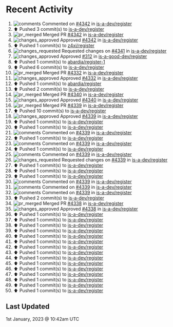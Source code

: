 # Recent Activity

<!--RECENT_ACTIVITY:start-->
1. ![comments](https://cdn.jsdelivr.net/gh/Readme-Workflows/Readme-Icons@main/icons/octicons/Comment.svg) Commented on [#4342](https://github.com/is-a-dev/register/pull/4342#issuecomment-1368407916) in [is-a-dev/register](https://github.com/is-a-dev/register)
2. ⬆️ Pushed 3 commit(s) to [is-a-dev/register](https://github.com/is-a-dev/register)
3. ![pr_merged](https://cdn.jsdelivr.net/gh/Readme-Workflows/Readme-Icons@main/icons/octicons/PullRequestMerged.svg) Merged PR [#4342](https://github.com/is-a-dev/register/pull/4342) in [is-a-dev/register](https://github.com/is-a-dev/register)
4. ![changes_approved](https://cdn.jsdelivr.net/gh/Readme-Workflows/Readme-Icons@main/icons/octicons/ApprovedChanges.svg) Approved [#4342](https://github.com/is-a-dev/register/pull/4342#pullrequestreview-1233406161) in [is-a-dev/register](https://github.com/is-a-dev/register)
5. ⬆️ Pushed 1 commit(s) to [z4xi/register](https://github.com/z4xi/register)
6. ![changes_requested](https://cdn.jsdelivr.net/gh/Readme-Workflows/Readme-Icons@main/icons/octicons/RequestedChanges.svg) Requested changes on [#4341](https://github.com/is-a-dev/register/pull/4341#pullrequestreview-1233401924) in [is-a-dev/register](https://github.com/is-a-dev/register)
7. ![changes_approved](https://cdn.jsdelivr.net/gh/Readme-Workflows/Readme-Icons@main/icons/octicons/ApprovedChanges.svg) Approved [#312](https://github.com/is-a-good-dev/register/pull/312#pullrequestreview-1233401594) in [is-a-good-dev/register](https://github.com/is-a-good-dev/register)
8. ⬆️ Pushed 1 commit(s) to [abardia/register-1](https://github.com/abardia/register-1)
9. ⬆️ Pushed 6 commit(s) to [is-a-dev/register](https://github.com/is-a-dev/register)
10. ![pr_merged](https://cdn.jsdelivr.net/gh/Readme-Workflows/Readme-Icons@main/icons/octicons/PullRequestMerged.svg) Merged PR [#4332](https://github.com/is-a-dev/register/pull/4332) in [is-a-dev/register](https://github.com/is-a-dev/register)
11. ![changes_approved](https://cdn.jsdelivr.net/gh/Readme-Workflows/Readme-Icons@main/icons/octicons/ApprovedChanges.svg) Approved [#4332](https://github.com/is-a-dev/register/pull/4332#pullrequestreview-1233401271) in [is-a-dev/register](https://github.com/is-a-dev/register)
12. ⬆️ Pushed 1 commit(s) to [abardia/register](https://github.com/abardia/register)
13. ⬆️ Pushed 2 commit(s) to [is-a-dev/register](https://github.com/is-a-dev/register)
14. ![pr_merged](https://cdn.jsdelivr.net/gh/Readme-Workflows/Readme-Icons@main/icons/octicons/PullRequestMerged.svg) Merged PR [#4340](https://github.com/is-a-dev/register/pull/4340) in [is-a-dev/register](https://github.com/is-a-dev/register)
15. ![changes_approved](https://cdn.jsdelivr.net/gh/Readme-Workflows/Readme-Icons@main/icons/octicons/ApprovedChanges.svg) Approved [#4340](https://github.com/is-a-dev/register/pull/4340#pullrequestreview-1233391746) in [is-a-dev/register](https://github.com/is-a-dev/register)
16. ![pr_merged](https://cdn.jsdelivr.net/gh/Readme-Workflows/Readme-Icons@main/icons/octicons/PullRequestMerged.svg) Merged PR [#4339](https://github.com/is-a-dev/register/pull/4339) in [is-a-dev/register](https://github.com/is-a-dev/register)
17. ⬆️ Pushed 10 commit(s) to [is-a-dev/register](https://github.com/is-a-dev/register)
18. ![changes_approved](https://cdn.jsdelivr.net/gh/Readme-Workflows/Readme-Icons@main/icons/octicons/ApprovedChanges.svg) Approved [#4339](https://github.com/is-a-dev/register/pull/4339#pullrequestreview-1233388156) in [is-a-dev/register](https://github.com/is-a-dev/register)
19. ⬆️ Pushed 1 commit(s) to [is-a-dev/register](https://github.com/is-a-dev/register)
20. ⬆️ Pushed 1 commit(s) to [is-a-dev/register](https://github.com/is-a-dev/register)
21. ![comments](https://cdn.jsdelivr.net/gh/Readme-Workflows/Readme-Icons@main/icons/octicons/Comment.svg) Commented on [#4339](https://github.com/is-a-dev/register/pull/4339#discussion_r1059702200) in [is-a-dev/register](https://github.com/is-a-dev/register)
22. ⬆️ Pushed 1 commit(s) to [is-a-dev/register](https://github.com/is-a-dev/register)
23. ![comments](https://cdn.jsdelivr.net/gh/Readme-Workflows/Readme-Icons@main/icons/octicons/Comment.svg) Commented on [#4339](https://github.com/is-a-dev/register/pull/4339#discussion_r1059702185) in [is-a-dev/register](https://github.com/is-a-dev/register)
24. ⬆️ Pushed 1 commit(s) to [is-a-dev/register](https://github.com/is-a-dev/register)
25. ![comments](https://cdn.jsdelivr.net/gh/Readme-Workflows/Readme-Icons@main/icons/octicons/Comment.svg) Commented on [#4339](https://github.com/is-a-dev/register/pull/4339#discussion_r1059702098) in [is-a-dev/register](https://github.com/is-a-dev/register)
26. ![changes_requested](https://cdn.jsdelivr.net/gh/Readme-Workflows/Readme-Icons@main/icons/octicons/RequestedChanges.svg) Requested changes on [#4339](https://github.com/is-a-dev/register/pull/4339#pullrequestreview-1233388122) in [is-a-dev/register](https://github.com/is-a-dev/register)
27. ⬆️ Pushed 1 commit(s) to [is-a-dev/register](https://github.com/is-a-dev/register)
28. ⬆️ Pushed 1 commit(s) to [is-a-dev/register](https://github.com/is-a-dev/register)
29. ⬆️ Pushed 1 commit(s) to [is-a-dev/register](https://github.com/is-a-dev/register)
30. ![comments](https://cdn.jsdelivr.net/gh/Readme-Workflows/Readme-Icons@main/icons/octicons/Comment.svg) Commented on [#4339](https://github.com/is-a-dev/register/pull/4339#discussion_r1059702033) in [is-a-dev/register](https://github.com/is-a-dev/register)
31. ![comments](https://cdn.jsdelivr.net/gh/Readme-Workflows/Readme-Icons@main/icons/octicons/Comment.svg) Commented on [#4339](https://github.com/is-a-dev/register/pull/4339#discussion_r1059702010) in [is-a-dev/register](https://github.com/is-a-dev/register)
32. ![comments](https://cdn.jsdelivr.net/gh/Readme-Workflows/Readme-Icons@main/icons/octicons/Comment.svg) Commented on [#4339](https://github.com/is-a-dev/register/pull/4339#discussion_r1059701975) in [is-a-dev/register](https://github.com/is-a-dev/register)
33. ⬆️ Pushed 2 commit(s) to [is-a-dev/register](https://github.com/is-a-dev/register)
34. ![pr_merged](https://cdn.jsdelivr.net/gh/Readme-Workflows/Readme-Icons@main/icons/octicons/PullRequestMerged.svg) Merged PR [#4338](https://github.com/is-a-dev/register/pull/4338) in [is-a-dev/register](https://github.com/is-a-dev/register)
35. ![changes_approved](https://cdn.jsdelivr.net/gh/Readme-Workflows/Readme-Icons@main/icons/octicons/ApprovedChanges.svg) Approved [#4338](https://github.com/is-a-dev/register/pull/4338#pullrequestreview-1233385906) in [is-a-dev/register](https://github.com/is-a-dev/register)
36. ⬆️ Pushed 1 commit(s) to [is-a-dev/register](https://github.com/is-a-dev/register)
37. ⬆️ Pushed 1 commit(s) to [is-a-dev/register](https://github.com/is-a-dev/register)
38. ⬆️ Pushed 1 commit(s) to [is-a-dev/register](https://github.com/is-a-dev/register)
39. ⬆️ Pushed 1 commit(s) to [is-a-dev/register](https://github.com/is-a-dev/register)
40. ⬆️ Pushed 1 commit(s) to [is-a-dev/register](https://github.com/is-a-dev/register)
41. ⬆️ Pushed 1 commit(s) to [is-a-dev/register](https://github.com/is-a-dev/register)
42. ⬆️ Pushed 1 commit(s) to [is-a-dev/register](https://github.com/is-a-dev/register)
43. ⬆️ Pushed 1 commit(s) to [is-a-dev/register](https://github.com/is-a-dev/register)
44. ⬆️ Pushed 1 commit(s) to [is-a-dev/register](https://github.com/is-a-dev/register)
45. ⬆️ Pushed 1 commit(s) to [is-a-dev/register](https://github.com/is-a-dev/register)
46. ⬆️ Pushed 1 commit(s) to [is-a-dev/register](https://github.com/is-a-dev/register)
47. ⬆️ Pushed 1 commit(s) to [is-a-dev/register](https://github.com/is-a-dev/register)
48. ⬆️ Pushed 1 commit(s) to [is-a-dev/register](https://github.com/is-a-dev/register)
49. ⬆️ Pushed 1 commit(s) to [is-a-dev/register](https://github.com/is-a-dev/register)
50. ⬆️ Pushed 1 commit(s) to [is-a-dev/register](https://github.com/is-a-dev/register)
<!--RECENT_ACTIVITY:end-->

## Last Updated
<!--RECENT_ACTIVITY:last_update-->
1st January, 2023 @ 10:42am UTC
<!--RECENT_ACTIVITY:last_update_end-->
